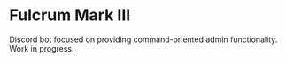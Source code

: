 # Fulcrum Mark III
Discord bot focused on providing command-oriented admin functionality. Work in progress.
